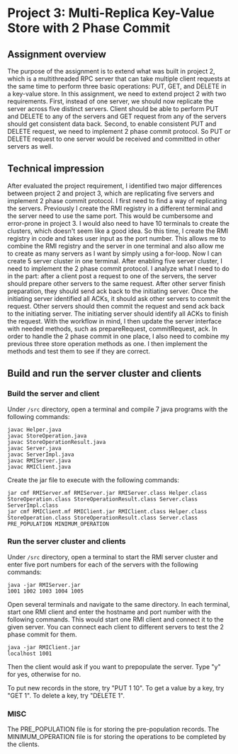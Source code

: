 # Project 3: Multi-Replica Key-Value Store with 2 Phase Commit

## Assignment overview

The purpose of the assignment is to extend what was built in project 2,
which is a multithreaded RPC server that can take multiple client requests
at the same time to perform three basic operations: PUT, GET, and DELETE
in a key-value store. In this assignment, we need to extend project 2 with
two requirements. First, instead of one server, we should now replicate the
server across five distinct servers. Client should be able to perform
PUT and DELETE to any of the servers and GET request from any of the servers
should get consistent data back. Second, to enable consistent PUT and DELETE
request, we need to implement 2 phase commit protocol. So PUT or DELETE request
to one server would be received and committed in other servers as well.

## Technical impression

After evaluated the project requirement, I identified two major differences
between project 2 and project 3, which are replicating five servers and implement
2 phase commit protocol. I first need to find a way of replicating the servers.
Previously I create the RMI registry in a different terminal and the server need
to use the same port. This would be cumbersome and error-prone in project 3.
I would also need to have 10 terminals to create the clusters, which doesn't
seem like a good idea. So this time, I create the RMI registry in code and takes
user input as the port number. This allows me to combine the RMI registry and
the server in one terminal and also allow me to create as many servers as I want
by simply using a for-loop. Now I can create 5 server cluster in one terminal.
After enabling five server cluster, I need to implement the 2 phase commit
protocol. I analyze what I need to do in the part: after a client post a request
to one of the servers, the server should prepare other servers to the same
request. After other server finish preparation, they should send ack back to the
initiating server. Once the initiating server identified all ACKs, it should
ask other servers to commit the request. Other servers should then commit the
request and send ack back to the initiating server. The initiating server should
identify all ACKs to finish the request. With the workflow in mind, I then
update the server interface with needed methods, such as prepareRequest,
commitRequest, ack. In order to handle the 2 phase commit in one place, I also
need to combine my previous three store operation methods as one. I then
implement the methods and test them to see if they are correct.

## Build and run the server cluster and clients

### Build the server and client

Under ```/src``` directory, open a terminal and compile 7 java programs with the following commands:

```shell
javac Helper.java
javac StoreOperation.java
javac StoreOperationResult.java
javac Server.java
javac ServerImpl.java
javac RMIServer.java
javac RMIClient.java
```

Create the jar file to execute with the following commands:

```shell
jar cmf RMIServer.mf RMIServer.jar RMIServer.class Helper.class StoreOperation.class StoreOperationResult.class Server.class ServerImpl.class
jar cmf RMIClient.mf RMIClient.jar RMIClient.class Helper.class StoreOperation.class StoreOperationResult.class Server.class PRE_POPULATION MINIMUM_OPERATION
```

### Run the server cluster and clients

Under ```/src``` directory, open a terminal to start the RMI server cluster and enter five port numbers
for each of the servers with the following commands:

```shell
java -jar RMIServer.jar
1001 1002 1003 1004 1005
```

Open several terminals and navigate to the same directory.
In each terminal, start one RMI client and enter the hostname and port number with the following commands.
This would start one RMI client and connect it to the given server.
You can connect each client to different servers to test the 2 phase commit for them.

```shell
java -jar RMIClient.jar
localhost 1001
```

Then the client would ask if you want to prepopulate the server. Type "y" for yes, otherwise for no.

To put new records in the store, try "PUT 1 10".
To get a value by a key, try "GET 1".
To delete a key, try "DELETE 1".

### MISC
The PRE_POPULATION file is for storing the pre-population records.
The MINIMUM_OPERATION file is for storing the operations to be completed by the clients.
